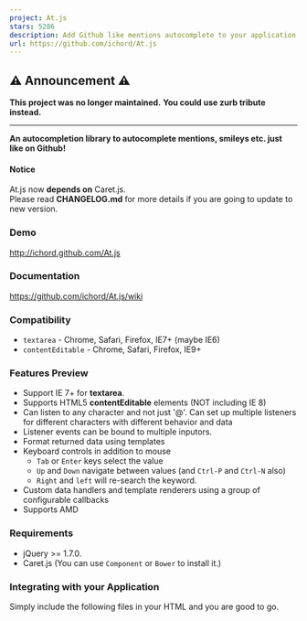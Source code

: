 ```yaml
---
project: At.js
stars: 5286
description: Add Github like mentions autocomplete to your application.
url: https://github.com/ichord/At.js
---
```


⚠️ Announcement ⚠️
------------------

**This project was no longer maintained.** **You could use zurb tribute instead.**

* * *

**An autocompletion library to autocomplete mentions, smileys etc. just like on Github!**  

#### Notice

At.js now **depends on** Caret.js.  
Please read **CHANGELOG.md** for more details if you are going to update to new version.

### Demo

http://ichord.github.com/At.js

### Documentation

https://github.com/ichord/At.js/wiki

### Compatibility

-   `textarea` - Chrome, Safari, Firefox, IE7+ (maybe IE6)
-   `contentEditable` - Chrome, Safari, Firefox, IE9+

### Features Preview

-   Support IE 7+ for **textarea**.
-   Supports HTML5 **contentEditable** elements (NOT including IE 8)
-   Can listen to any character and not just '@'. Can set up multiple listeners for different characters with different behavior and data
-   Listener events can be bound to multiple inputors.
-   Format returned data using templates
-   Keyboard controls in addition to mouse
    -   `Tab` or `Enter` keys select the value
    -   `Up` and `Down` navigate between values (and `Ctrl-P` and `Ctrl-N` also)
    -   `Right` and `left` will re-search the keyword.
-   Custom data handlers and template renderers using a group of configurable callbacks
-   Supports AMD

### Requirements

-   jQuery >= 1.7.0.
-   Caret.js (You can use `Component` or `Bower` to install it.)

### Integrating with your Application

Simply include the following files in your HTML and you are good to go.

<link href\="css/jquery.atwho.css" rel\="stylesheet"\>
<script src\="http://code.jquery.com/jquery.js"\></script\>
<script src\="js/jquery.caret.js"\></script\>
<script src\="js/jquery.atwho.js"\></script\>

$('#inputor').atwho({
    at: "@",
    data:\['Peter', 'Tom', 'Anne'\]
})

#### Bower & Component

For installing using Bower you can use `jquery.atwho` and for Component please use `ichord/At.js`.

#### Rails

You can include At.js in your `Rails` application using the gem jquery-atwho-rails.

### Core Team Members

-   @ichord (twitter)
